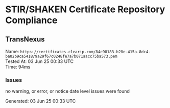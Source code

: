 # STIR/SHAKEN Certificate Repository Compliance

## TransNexus

Name: `https://certificates.clearip.com/84c98183-b28e-415a-8dc4-ba02b9ca5418/9a29f67c0248fe7a7b071aacc75ba573.pem`\
Tested At: 03 Jun 25 00:33 UTC\
Time: 94ms

### Issues

no warning, or error, or notice date level issues were found

Generated: 03 Jun 25 00:33 UTC